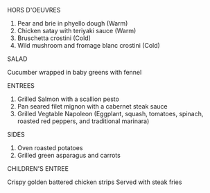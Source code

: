 
HORS D'OEUVRES

1. Pear and brie in phyello dough (Warm)
2. Chicken satay with teriyaki sauce (Warm)
3. Bruschetta crostini (Cold)
4. Wild mushroom and fromage blanc crostini (Cold)


SALAD

Cucumber wrapped in baby greens with fennel


ENTREES

1. Grilled Salmon with a scallion pesto
2. Pan seared filet mignon with a cabernet steak sauce
3. Grilled Vegtable Napoleon
(Eggplant, squash, tomatoes, spinach, roasted red peppers, and traditional marinara)


SIDES

1. Oven roasted potatoes
2. Grilled green asparagus and carrots


CHILDREN'S ENTREE

Crispy golden battered chicken strips
Served with steak fries
